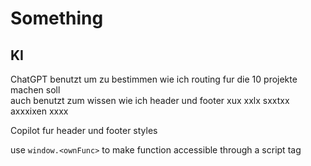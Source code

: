 # Something

## KI

ChatGPT benutzt um zu bestimmen wie ich routing fur die 10 projekte machen soll  
auch benutzt zum wissen wie ich header und footer xux xxlx sxxtxx axxxixen xxxx  

Copilot fur header und footer styles  

use `window.<ownFunc>` to make function accessible through a script tag  

